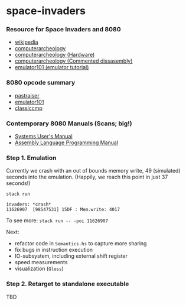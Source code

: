 # space-invaders


### Resource for Space Invaders and 8080
- [wikipedia](https://en.wikipedia.org/wiki/Space_Invaders)
- [computerarcheology](https://www.computerarcheology.com/Arcade/SpaceInvaders)
- [computerarcheology (Hardware)](https://www.computerarcheology.com/Arcade/SpaceInvaders/Hardware.html)
- [computerarcheology (Commented dissasembly)](https://www.computerarcheology.com/Arcade/SpaceInvaders/Code.html)
- [emulator101 (emulator tutorial)](http://www.emulator101.com)

### 8080 opcode summary
- [pastraiser](https://pastraiser.com/cpu/i8080/i8080_opcodes.html)
- [emulator101](http://www.emulator101.com/reference/8080-by-opcode.html)
- [classiccmp](http://www.classiccmp.org/dunfield/r/8080.txt)

### Contemporary 8080 Manuals (Scans; big!)
- [Systems User's Manual](http://www.nj7p.info/Manuals/PDFs/Intel/9800153B.pdf)
- [Assembly Language Programming Manual](http://www.classiccmp.org/dunfield/r/8080asm.pdf)



### Step 1. Emulation

Currently we crash with an out of bounds memory write, 49 (simulated) seconds into the emulation.
(Happily, we reach this point in just 37 seconds!)

`stack run`

    invaders: *crash*
    11626907  [98547531] 15DF : Mem.write: 4017

To see more: `stack run -- -poi 11626907`

Next:

- refactor code in `Semantics.hs` to capture more sharing
- fix bugs in instruction execution
- IO-subsystem, including external shift register
- speed measurements
- visualization (`Gloss`)


### Step 2. Retarget to standalone executable

TBD
